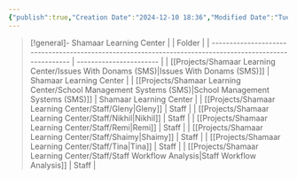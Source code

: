 ```yaml
---
{"publish":true,"Creation Date":"2024-12-10 18:36","Modified Date":"Tuesday 10th December 2024 18:36:17","title":"Projects","cssclasses":["cards","table-max","cards-2-3","cards-cols-4"],"PassFrontmatter":true}
---
```



> [!general]- Shamaar Learning Center
>  |                                                                                                          | Folder                  |
> | -------------------------------------------------------------------------------------------------------- | ----------------------- |
> | [[Projects/Shamaar Learning Center/Issues With Donams (SMS)\|Issues With Donams (SMS)]]               | Shamaar Learning Center |
> | [[Projects/Shamaar Learning Center/School Management Systems (SMS)\|School Management Systems (SMS)]] | Shamaar Learning Center |
> | [[Projects/Shamaar Learning Center/Staff/Gleny\|Gleny]]                                               | Staff                   |
> | [[Projects/Shamaar Learning Center/Staff/Nikhil\|Nikhil]]                                             | Staff                   |
> | [[Projects/Shamaar Learning Center/Staff/Remi\|Remi]]                                                 | Staff                   |
> | [[Projects/Shamaar Learning Center/Staff/Shaimy\|Shaimy]]                                             | Staff                   |
> | [[Projects/Shamaar Learning Center/Staff/Tina\|Tina]]                                                 | Staff                   |
> | [[Projects/Shamaar Learning Center/Staff/Staff Workflow Analysis\|Staff Workflow Analysis]]           | Staff                   |
> 
